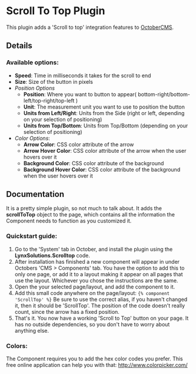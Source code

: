 # Scroll To Top Plugin

This plugin adds a 'Scroll to top' integration features to [OctoberCMS](http://octobercms.com).

## Details

### Available options: 
* **Speed**: Time in milliseconds it takes for the scroll to end
* **Size**: Size of the button in pixels
* *Position Options*
  * **Position**: Where you want to button to appear( bottom-right/bottom-left/top-right/top-left )
  * **Unit**: The measurement unit you want to use to position the button
  * **Units from Left/Right**: Units from the Side (right or left, depending on your selection of positioning)
  * **Units from Top/Bottom**: Units from Top/Bottom (depending on your selection of positioning)
* *Color Options*:
  * **Arrow Color**: CSS color attribute of the arrow
  * **Arrow Hover Color**: CSS color attribute of the arrow when the user hovers over it
  * **Background Color**: CSS color attribute of the background
  * **Background Hover Color**: CSS color attribute of the background when the user hovers over it

## Documentation
It is a pretty simple plugin, so not much to talk about. It adds the **scrollToTop** object to the page, which contains all the information the Component needs to function as you customized it.

### Quickstart guide:
1. Go to the 'System' tab in October, and install the plugin using the **LynxSolutions.Scrolltop** code.
2. After installation has finished a new component will appear in under Octobers 'CMS > Components' tab. You have the option to add this to only one page, or add it to a layout making it appear on all pages that use the layout. Whichever you chose the instructions are the same.
3. Open the your selected page/layout, and add the component to it. 
4. Add this small code anywhere on the page/layout: 
``` {% component 'ScrollTop' %} ``` Be sure to use the correct alias, if you haven't changed it, then it should be 'ScrollTop'. The position of the code doesn't really count, since the arrow has a fixed position.
5. That's it. You now have a working 'Scroll to Top' button on your page. It has no outside dependencies, so you don't have to worry about anything else.

### Colors:
The Component requires you to add the hex color codes you prefer.
This free online application can help you with that: http://www.colorpicker.com/